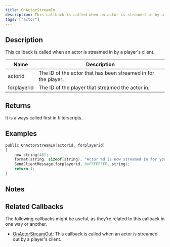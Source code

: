 ```yaml
---
title: OnActorStreamIn
description: This callback is called when an actor is streamed in by a player's client.
tags: ["actor"]
---
```


<VersionWarn name='callback' version='SA-MP 0.3.7' />

## Description

This callback is called when an actor is streamed in by a player's client.

| Name        | Description                                                   |
| ----------- | ------------------------------------------------------------- |
| actorid     | The ID of the actor that has been streamed in for the player. |
| forplayerid | The ID of the player that streamed the actor in.              |

## Returns

It is always called first in filterscripts.

## Examples

```c
public OnActorStreamIn(actorid, forplayerid)
{
    new string[48];
    format(string, sizeof(string), "Actor %d is now streamed in for you.", actorid);
    SendClientMessage(forplayerid, 0xFFFFFFFF, string);
    return 1;
}
```

## Notes

<TipNPCCallbacks />

## Related Callbacks

The following callbacks might be useful, as they're related to this callback in one way or another.

- [OnActorStreamOut](OnActorStreamOut): This callback is called when an actor is streamed out by a player's client.
